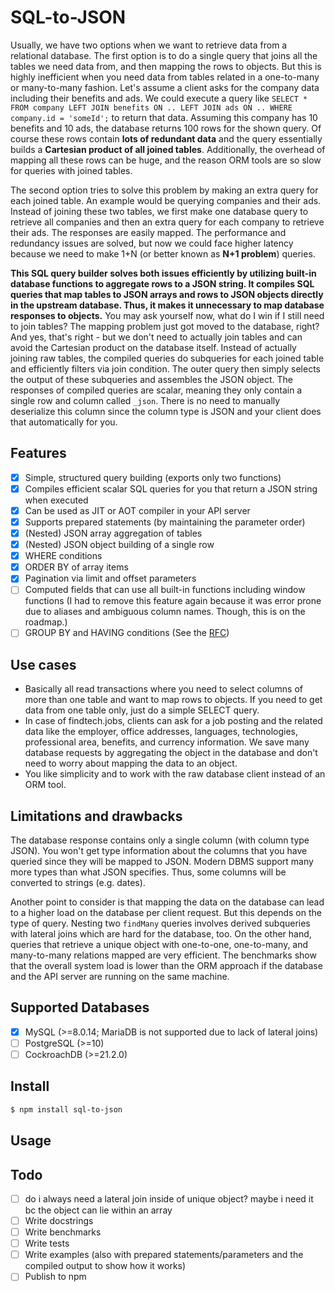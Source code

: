 # SQL-to-JSON

Usually, we have two options when we want to retrieve data from a relational database. The first option is to do a single query that joins all the tables we need data from, and then mapping the rows to objects. But this is highly inefficient when you need data from tables related in a one-to-many or many-to-many fashion. Let's assume a client asks for the company data including their benefits and ads. We could execute a query like `SELECT * FROM company LEFT JOIN benefits ON .. LEFT JOIN ads ON .. WHERE company.id = 'someId';` to return that data. Assuming this company has 10 benefits and 10 ads, the database returns 100 rows for the shown query. Of course these rows contain **lots of redundant data** and the query essentially builds a **Cartesian product of all joined tables**. Additionally, the overhead of mapping all these rows can be huge, and the reason ORM tools are so slow for queries with joined tables.

The second option tries to solve this problem by making an extra query for each joined table. An example would be querying companies and their ads. Instead of joining these two tables, we first make one database query to retrieve all companies and then an extra query for each company to retrieve their ads. The responses are easily mapped. The performance and redundancy issues are solved, but now we could face higher latency because we need to make 1+N (or better known as **N+1 problem**) queries.

**This SQL query builder solves both issues efficiently by utilizing built-in database functions to aggregate rows to a JSON string. It compiles SQL queries that map tables to JSON arrays and rows to JSON objects directly in the upstream database. Thus, it makes it unnecessary to map database responses to objects.** You may ask yourself now, what do I win if I still need to join tables? The mapping problem just got moved to the database, right? And yes, that's right - but we don't need to actually join tables and can avoid the Cartesian product on the database itself. Instead of actually joining raw tables, the compiled queries do subqueries for each joined table and efficiently filters via join condition. The outer query then simply selects the output of these subqueries and assembles the JSON object. The responses of compiled queries are scalar, meaning they only contain a single row and column called `_json`. There is no need to manually deserialize this column since the column type is JSON and your client does that automatically for you.

## Features
- [x] Simple, structured query building (exports only two functions)
- [x] Compiles efficient scalar SQL queries for you that return a JSON string when executed
- [x] Can be used as JIT or AOT compiler in your API server
- [x] Supports prepared statements (by maintaining the parameter order)
- [x] (Nested) JSON array aggregation of tables
- [x] (Nested) JSON object building of a single row
- [x] WHERE conditions
- [x] ORDER BY of array items
- [x] Pagination via limit and offset parameters
- [ ] Computed fields that can use all built-in functions including window functions (I had to remove this feature again because it was error prone due to aliases and ambiguous column names. Though, this is on the roadmap.)
- [ ] GROUP BY and HAVING conditions (See the [RFC](./rfc/group-by-and-having-support.md))

## Use cases
- Basically all read transactions where you need to select columns of more than one table and want to map rows to objects. If you need to get data from one table only, just do a simple SELECT query.
- In case of findtech.jobs, clients can ask for a job posting and the related data like the employer, office addresses, languages, technologies, professional area, benefits, and currency information. We save many database requests by aggregating the object in the database and don't need to worry about mapping the data to an object.
- You like simplicity and to work with the raw database client instead of an ORM tool.

## Limitations and drawbacks
The database response contains only a single column (with column type JSON). You won't get type information about the columns that you have queried since they will be mapped to JSON. Modern DBMS support many more types than what JSON specifies. Thus, some columns will be converted to strings (e.g. dates).

Another point to consider is that mapping the data on the database can lead to a higher load on the database per client request. But this depends on the type of query. Nesting two `findMany` queries involves derived subqueries with lateral joins which are hard for the database, too. On the other hand, queries that retrieve a unique object with one-to-one, one-to-many, and many-to-many relations mapped are very efficient. The benchmarks show that the overall system load is lower than the ORM approach if the database and the API server are running on the same machine.

## Supported Databases
- [x] MySQL (>=8.0.14; MariaDB is not supported due to lack of lateral joins)
- [ ] PostgreSQL (>=10)
- [ ] CockroachDB (>=21.2.0)

## Install

```sh
$ npm install sql-to-json
```

## Usage




## Todo
- [ ] do i always need a lateral join inside of unique object? maybe i need it bc the object can lie within an array
- [ ] Write docstrings
- [ ] Write benchmarks
- [ ] Write tests
- [ ] Write examples (also with prepared statements/parameters and the compiled output to show how it works)
- [ ] Publish to npm